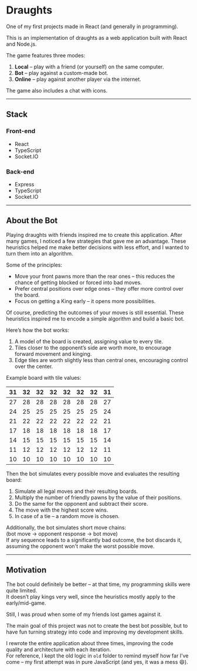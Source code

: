 # Draughts

One of my first projects made in React (and generally in programming).

This is an implementation of draughts as a web application built with React and Node.js.

The game features three modes:

1. **Local** – play with a friend (or yourself) on the same computer.  
2. **Bot** – play against a custom-made bot.  
3. **Online** – play against another player via the internet.  

The game also includes a chat with icons.

---

## Stack

### Front-end

- React  
- TypeScript  
- Socket.IO  

### Back-end

- Express  
- TypeScript  
- Socket.IO  

---

## About the Bot

Playing draughts with friends inspired me to create this application. After many games, I noticed a few strategies that gave me an advantage. These heuristics helped me make better decisions with less effort, and I wanted to turn them into an algorithm.

Some of the principles:
- Move your front pawns more than the rear ones – this reduces the chance of getting blocked or forced into bad moves.
- Prefer central positions over edge ones – they offer more control over the board.
- Focus on getting a King early – it opens more possibilities.

Of course, predicting the outcomes of your moves is still essential. These heuristics inspired me to encode a simple algorithm and build a basic bot.

Here’s how the bot works:

1. A model of the board is created, assigning value to every tile.  
2. Tiles closer to the opponent’s side are worth more, to encourage forward movement and kinging.  
3. Edge tiles are worth slightly less than central ones, encouraging control over the center.

Example board with tile values:

| 31  | 32  | 32  | 32  | 32  | 32  | 32  | 31  |
|-----|-----|-----|-----|-----|-----|-----|-----|
| 27  | 28  | 28  | 28  | 28  | 28  | 28  | 27  |
| 24  | 25  | 25  | 25  | 25  | 25  | 25  | 24  |
| 21  | 22  | 22  | 22  | 22  | 22  | 22  | 21  |
| 17  | 18  | 18  | 18  | 18  | 18  | 18  | 17  |
| 14  | 15  | 15  | 15  | 15  | 15  | 15  | 14  |
| 11  | 12  | 12  | 12  | 12  | 12  | 12  | 11  |
| 10  | 10  | 10  | 10  | 10  | 10  | 10  | 10  |

Then the bot simulates every possible move and evaluates the resulting board:
1. Simulate all legal moves and their resulting boards.
2. Multiply the number of friendly pawns by the value of their positions.
3. Do the same for the opponent and subtract their score.
4. The move with the highest score wins.
5. In case of a tie – a random move is chosen.

Additionally, the bot simulates short move chains:  
(bot move → opponent response → bot move)  
If any sequence leads to a significantly bad outcome, the bot discards it, assuming the opponent won't make the worst possible move.

---

## Motivation

The bot could definitely be better – at that time, my programming skills were quite limited.  
It doesn’t play kings very well, since the heuristics mostly apply to the early/mid-game.  

Still, I was proud when some of my friends lost games against it.

The main goal of this project was not to create the best bot possible, but to have fun turning strategy into code and improving my development skills.

I rewrote the entire application about three times, improving the code quality and architecture with each iteration.  
For reference, I kept the old logic in `old` folder to remind myself how far I’ve come – my first attempt was in pure JavaScript (and yes, it was a mess 😄).
